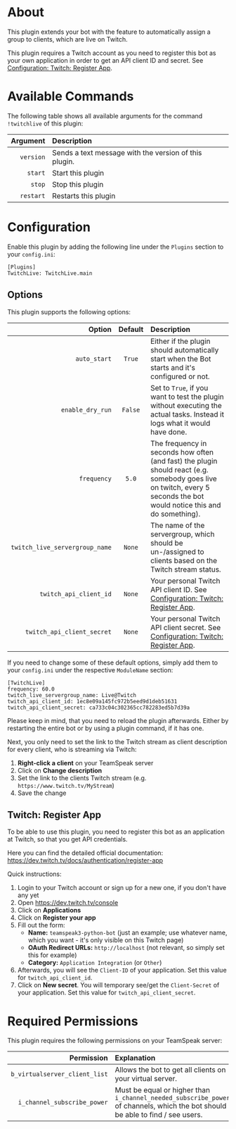 # About

This plugin extends your bot with the feature to automatically assign a group to clients, which are live on Twitch.

This plugin requires a Twitch account as you need to register this bot as your own application in order to get an API client ID and secret. See [Configuration: Twitch: Register App](#twitch-register-app).


# Available Commands

The following table shows all available arguments for the command `!twitchlive` of this plugin:

| Argument | Description |
| ---:   | :--- |
| `version` | Sends a text message with the version of this plugin. |
| `start` | Start this plugin |
| `stop` | Stop this plugin |
| `restart` | Restarts this plugin |


# Configuration

Enable this plugin by adding the following line under the `Plugins` section to your `config.ini`:

```
[Plugins]
TwitchLive: TwitchLive.main
```


## Options

This plugin supports the following options:

| Option | Default | Description |
| ---: | :---: | :--- |
| `auto_start` | `True` | Either if the plugin should automatically start when the Bot starts and it's configured or not. |
| `enable_dry_run` | `False` | Set to `True`, if you want to test the plugin without executing the actual tasks. Instead it logs what it would have done. |
| `frequency` | `5.0` | The frequency in seconds how often (and fast) the plugin should react (e.g. somebody goes live on twitch, every 5 seconds the bot would notice this and do something). |
| `twitch_live_servergroup_name` | `None` | The name of the servergroup, which should be un-/assigned to clients based on the Twitch stream status. |
| `twitch_api_client_id` | `None` | Your personal Twitch API client ID. See [Configuration: Twitch: Register App](#twitch-register-app). |
| `twitch_api_client_secret` | `None` | Your personal Twitch API client secret. See [Configuration: Twitch: Register App](#twitch-register-app). |

If you need to change some of these default options, simply add them to your `config.ini` under the respective `ModuleName` section:

```
[TwitchLive]
frequency: 60.0
twitch_live_servergroup_name: Live@Twitch
twitch_api_client_id: 1ec8e09a145fc972b5eed9d1deb51631
twitch_api_client_secret: ca733c04c302365cc782283ed5b7d39a
```

Please keep in mind, that you need to reload the plugin afterwards. Either by restarting the entire bot or by using a plugin command, if it has one.

Next, you only need to set the link to the Twitch stream as client description for every client, who is streaming via Twitch:

1. **Right-click a client** on your TeamSpeak server
2. Click on **Change description**
3. Set the link to the clients Twitch stream (e.g. `https://www.twitch.tv/MyStream`)
4. Save the change


## Twitch: Register App

To be able to use this plugin, you need to register this bot as an application at Twitch, so that you get API credentials.

Here you can find the detailed official documentation: https://dev.twitch.tv/docs/authentication/register-app

Quick instructions:

1. Login to your Twitch account or sign up for a new one, if you don't have any yet
2. Open https://dev.twitch.tv/console
3. Click on **Applications**
4. Click on **Register your app**
5. Fill out the form:
    - **Name:** `teamspeak3-python-bot` (just an example; use whatever name, which you want - it's only visible on this Twitch page)
    - **OAuth Redirect URLs:** `http://localhost` (not relevant, so simply set this for example)
    - **Category:** `Application Integration` (or `Other`)
6. Afterwards, you will see the `Client-ID` of your application. Set this value for `twitch_api_client_id`.
7. Click on **New secret**. You will temporary see/get the `Client-Secret` of your application. Set this value for `twitch_api_client_secret`.


# Required Permissions

This plugin requires the following permissions on your TeamSpeak server:

| Permission | Explanation |
| ---: | :--- |
| `b_virtualserver_client_list` | Allows the bot to get all clients on your virtual server. |
| `i_channel_subscribe_power` | Must be equal or higher than `i_channel_needed_subscribe_power` of channels, which the bot should be able to find / see users. |
